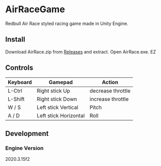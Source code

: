 # AirRaceGame
Redbull Air Race styled racing game made in Unity Engine.

## Install

Download AirRace.zip from [Releases](https://github.com/zemiguel20/AirRaceGame/releases/tag/v1.0) and extract. Open AirRace.exe. EZ

## Controls

| Keyboard | Gamepad | Action |
|-------|-------|-------|
|L-Ctrl | Right stick Up | decrease throttle |
|L-Shift| Right stick Down | increase throttle |
|W / S | Left stick Vertical | Pitch |
|A / D | Left stick Horizontal | Roll |

## Development

### Engine Version
2020.3.15f2
